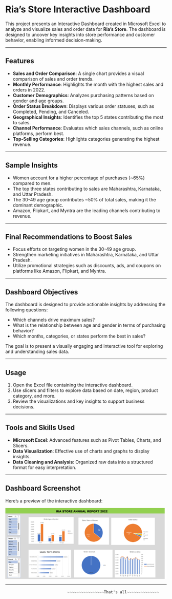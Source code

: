 # **Ria’s Store Interactive Dashboard**

This project presents an Interactive Dashboard created in Microsoft Excel to analyze and visualize sales and order data for **Ria’s Store**. The dashboard is designed to uncover key insights into store performance and customer behavior, enabling informed decision-making.

---

## **Features**
- **Sales and Order Comparison**: A single chart provides a visual comparison of sales and order trends.
- **Monthly Performance**: Highlights the month with the highest sales and orders in 2022.
- **Customer Demographics**: Analyzes purchasing patterns based on gender and age groups.
- **Order Status Breakdown**: Displays various order statuses, such as Completed, Pending, and Canceled.
- **Geographical Insights**: Identifies the top 5 states contributing the most to sales.
- **Channel Performance**: Evaluates which sales channels, such as online platforms, perform best.
- **Top-Selling Categories**: Highlights categories generating the highest revenue.

---

## **Sample Insights**
- Women account for a higher percentage of purchases (~65%) compared to men.
- The top three states contributing to sales are Maharashtra, Karnataka, and Uttar Pradesh.
- The 30-49 age group contributes ~50% of total sales, making it the dominant demographic.
- Amazon, Flipkart, and Myntra are the leading channels contributing to revenue.

---

## **Final Recommendations to Boost Sales**
- Focus efforts on targeting women in the 30-49 age group.
- Strengthen marketing initiatives in Maharashtra, Karnataka, and Uttar Pradesh.
- Utilize promotional strategies such as discounts, ads, and coupons on platforms like Amazon, Flipkart, and Myntra.

---

## **Dashboard Objectives**
The dashboard is designed to provide actionable insights by addressing the following questions:
- Which channels drive maximum sales?
- What is the relationship between age and gender in terms of purchasing behavior?
- Which months, categories, or states perform the best in sales?

The goal is to present a visually engaging and interactive tool for exploring and understanding sales data.

---

## **Usage**
1. Open the Excel file containing the interactive dashboard.
2. Use slicers and filters to explore data based on date, region, product category, and more.
3. Review the visualizations and key insights to support business decisions.

---

## **Tools and Skills Used**
- **Microsoft Excel**: Advanced features such as Pivot Tables, Charts, and Slicers.
- **Data Visualization**: Effective use of charts and graphs to display insights.
- **Data Cleaning and Analysis**: Organized raw data into a structured format for easy interpretation.

---

## **Dashboard Screenshot**
Here’s a preview of the interactive dashboard:

![Ria’s Store Dashboard](https://github.com/Harsita11/Excel-Ria-Store-s-analysis/blob/main/Image.png)

---

                               ~~~~~~~~~~~~~~~~That's all~~~~~~~~~~~~~~
